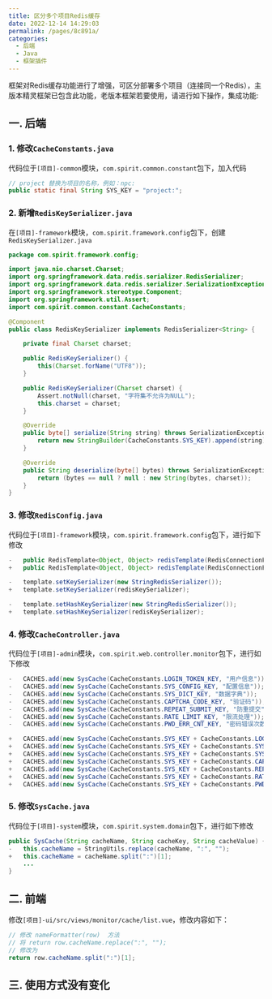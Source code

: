 ```yaml
---
title: 区分多个项目Redis缓存
date: 2022-12-14 14:29:03
permalink: /pages/8c891a/
categories:
  - 后端
  - Java
  - 框架插件
---
```


框架对Redis缓存功能进行了增强，可区分部署多个项目（连接同一个Redis），主版本精灵框架已包含此功能，老版本框架若要使用，请进行如下操作，集成功能:

## 一. 后端

### 1. 修改`CacheConstants.java`

代码位于`[项目]-common`模块，`com.spirit.common.constant`包下，加入代码 

```java
// project 替换为项目的名称，例如：npc:
public static final String SYS_KEY = "project:";
```

### 2. 新增`RedisKeySerializer.java`

在`[项目]-framework`模块，`com.spirit.framework.config`包下，创建`RedisKeySerializer.java`

```java
package com.spirit.framework.config;

import java.nio.charset.Charset;
import org.springframework.data.redis.serializer.RedisSerializer;
import org.springframework.data.redis.serializer.SerializationException;
import org.springframework.stereotype.Component;
import org.springframework.util.Assert;
import com.spirit.common.constant.CacheConstants;

@Component
public class RedisKeySerializer implements RedisSerializer<String> {

    private final Charset charset;

    public RedisKeySerializer() {
        this(Charset.forName("UTF8"));
    }

    public RedisKeySerializer(Charset charset) {
        Assert.notNull(charset, "字符集不允许为NULL");
        this.charset = charset;
    }

    @Override
    public byte[] serialize(String string) throws SerializationException {
        return new StringBuilder(CacheConstants.SYS_KEY).append(string).toString().getBytes(charset);
    }

    @Override
    public String deserialize(byte[] bytes) throws SerializationException {
        return (bytes == null ? null : new String(bytes, charset));
    }
}
```

### 3. 修改`RedisConfig.java`

代码位于`[项目]-framework`模块，`com.spirit.framework.config`包下，进行如下修改

```java
-   public RedisTemplate<Object, Object> redisTemplate(RedisConnectionFactory connectionFactory)
+   public RedisTemplate<Object, Object> redisTemplate(RedisConnectionFactory connectionFactory, RedisKeySerializer redisKeySerializer)

-   template.setKeySerializer(new StringRedisSerializer());
+   template.setKeySerializer(redisKeySerializer);

-   template.setHashKeySerializer(new StringRedisSerializer());
+   template.setHashKeySerializer(redisKeySerializer);
```

### 4. 修改`CacheController.java`

代码位于`[项目]-admin`模块，`com.spirit.web.controller.monitor`包下，进行如下修改

```java
-   CACHES.add(new SysCache(CacheConstants.LOGIN_TOKEN_KEY, "用户信息"));
-   CACHES.add(new SysCache(CacheConstants.SYS_CONFIG_KEY, "配置信息"));
-   CACHES.add(new SysCache(CacheConstants.SYS_DICT_KEY, "数据字典"));
-   CACHES.add(new SysCache(CacheConstants.CAPTCHA_CODE_KEY, "验证码"));
-   CACHES.add(new SysCache(CacheConstants.REPEAT_SUBMIT_KEY, "防重提交"));
-   CACHES.add(new SysCache(CacheConstants.RATE_LIMIT_KEY, "限流处理"));
-   CACHES.add(new SysCache(CacheConstants.PWD_ERR_CNT_KEY, "密码错误次数"));

+   CACHES.add(new SysCache(CacheConstants.SYS_KEY + CacheConstants.LOGIN_TOKEN_KEY, "用户信息"));
+   CACHES.add(new SysCache(CacheConstants.SYS_KEY + CacheConstants.SYS_CONFIG_KEY, "配置信息"));
+   CACHES.add(new SysCache(CacheConstants.SYS_KEY + CacheConstants.SYS_DICT_KEY, "数据字典"));
+   CACHES.add(new SysCache(CacheConstants.SYS_KEY + CacheConstants.CAPTCHA_CODE_KEY, "验证码"));
+   CACHES.add(new SysCache(CacheConstants.SYS_KEY + CacheConstants.REPEAT_SUBMIT_KEY, "防重提交"));
+   CACHES.add(new SysCache(CacheConstants.SYS_KEY + CacheConstants.RATE_LIMIT_KEY, "限流处理"));
+   CACHES.add(new SysCache(CacheConstants.SYS_KEY + CacheConstants.PWD_ERR_CNT_KEY, "密码错误次数"));
```

### 5. 修改`SysCache.java`

代码位于`[项目]-system`模块，`com.spirit.system.domain`包下，进行如下修改

```java
public SysCache(String cacheName, String cacheKey, String cacheValue) {
-   this.cacheName = StringUtils.replace(cacheName, ":", "");
+   this.cacheName = cacheName.split(":")[1];
    ...
}
```

## 二. 前端

修改`[项目]-ui/src/views/monitor/cache/list.vue`，修改内容如下：

```java
// 修改 nameFormatter(row)  方法
// 将 return row.cacheName.replace(":", "");
// 修改为
return row.cacheName.split(":")[1];
```

## 三. 使用方式没有变化